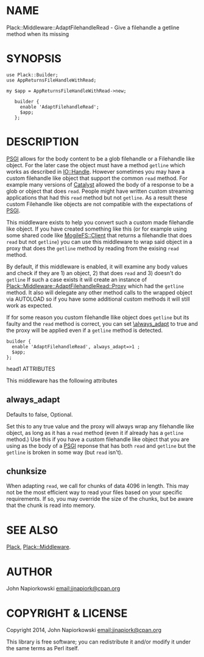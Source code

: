 # NAME
 

Plack::Middleware::AdaptFilehandleRead - Give a filehandle a getline method when its missing
 

# SYNOPSIS
  

    use Plack::Builder;
    use AppReturnsFileHandleWithRead;

    my $app = AppReturnsFileHandleWithRead->new;

       builder {
         enable 'AdaptFilehandleRead';
         $app;
       };
    

# DESCRIPTION

[PSGI](https://metacpan.org/pod/PSGI) allows for the body content to be a glob filehandle or a Filehandle
like object.  For the later case the object must have a method `getline`
which works as described in [IO::Handle](https://metacpan.org/pod/IO::Handle).  However sometimes you may have
a custom filehandle like object that support the common `read` method.  For
example many versions of [Catalyst](https://metacpan.org/pod/Catalyst) allowed the body of a response to be a
glob or object that does `read`.  People might have written custom streaming
applications that had this `read` method but not `getline`.  As a result
these custom Filehandle like objects are not compatible with the expectations
of [PSGI](https://metacpan.org/pod/PSGI).

This middleware exists to help you convert such a custom made filehandle like
object.  If you have created something like this (or for example using some
shared code like [MogileFS::Client](https://metacpan.org/pod/MogileFS::Client) that returns a filehandle that does `read`
but not `getline`) you can use this middleware to wrap said object in a proxy
that does the `getline` method by reading from the exising `read` method.

By default, if this middleware is enabled, it will examine any body values and
check if they are 1) an object, 2) that does `read` and 3) doesn't do `getline`
If such a case exists it will create an instance of [Plack::Middleware::AdaptFilehandleRead::Proxy](https://metacpan.org/pod/Plack::Middleware::AdaptFilehandleRead::Proxy)
which had the `getline` method.  It also will delegate any other method calls
to the wrapped object via AUTOLOAD so if you have some additional custom methods
it will still work as expected.

If for some reason you custom filehandle llike object does `getline` but its
faulty and the `read` method is correct, you can set [\always_adapt](https://metacpan.org/pod/\always_adapt) to true
and the proxy will be applied even if a `getline` method is detected.

    builder {
      enable 'AdaptFilehandleRead', always_adapt=>1 ;
      $app;
    };

head1 ATTRIBUTES

This middleware has the following attributes

## always\_adapt

Defaults to false, Optional.

Set this to any true value and the proxy will always wrap any filehandle like
object, as long as it has a `read` method (even it if already has a `getline`
method.)  Use this if you have a custom filehandle like object that you are using
as the body of a [PSGI](https://metacpan.org/pod/PSGI) reponse that has both `read` and `getline` but the
`getline` is broken in some way (but `read` isn't). 

## chunksize

When adapting `read`, we call for chunks of data 4096 in length.  This may not be the
most efficient way to read your files based on your specific requirements.  If so, you
may override the size of the chunks, but be aware that the chunk is read into memory.

# SEE ALSO
 

[Plack](https://metacpan.org/pod/Plack), [Plack::Middleware](https://metacpan.org/pod/Plack::Middleware).
 

# AUTHOR
 

John Napiorkowski [email:jjnapiork@cpan.org](email:jjnapiork@cpan.org)
 

# COPYRIGHT & LICENSE
 

Copyright 2014, John Napiorkowski [email:jjnapiork@cpan.org](email:jjnapiork@cpan.org)
 

This library is free software; you can redistribute it and/or modify it under
the same terms as Perl itself.
 
